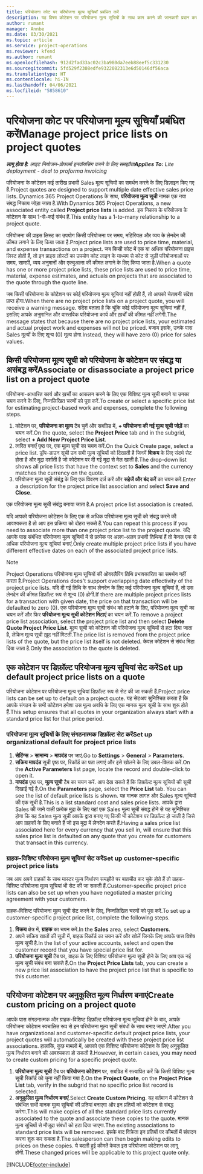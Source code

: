 ```yaml
---
title: परियोजना कोट पर परियोजना मूल्य सूचियाँ प्रबंधित करें
description: यह विषय कोटेशन पर परियोजना मूल्य सूचियों के साथ काम करने की जानकारी प्रदान करता है.
author: rumant
manager: Annbe
ms.date: 03/30/2021
ms.topic: article
ms.service: project-operations
ms.reviewer: kfend
ms.author: rumant
ms.openlocfilehash: 912d2fad33ac02c3ba980da7eeb88eef5c331230
ms.sourcegitcommit: 5fd529f2308edfe9322082313e6d50146df56aca
ms.translationtype: HT
ms.contentlocale: hi-IN
ms.lasthandoff: 04/06/2021
ms.locfileid: "5858610"
---
```

# <a name="manage-project-price-lists-on-project-quotes"></a><span data-ttu-id="428c6-103">परियोजना कोट पर परियोजना मूल्य सूचियाँ प्रबंधित करें</span><span class="sxs-lookup"><span data-stu-id="428c6-103">Manage project price lists on project quotes</span></span> 

<span data-ttu-id="428c6-104">_**लागू होता है:** लाइट नियोजन-प्रोफार्मा इनवॉयसिंग करने के लिए समझौता_</span><span class="sxs-lookup"><span data-stu-id="428c6-104">_**Applies To:** Lite deployment - deal to proforma invoicing_</span></span>

<span data-ttu-id="428c6-105">परियोजना के कोटेशन कई तारीख प्रभावी Sales मूल्य सूचियों का समर्थन करने के लिए डिज़ाइन किए गए हैं.</span><span class="sxs-lookup"><span data-stu-id="428c6-105">Project quotes are designed to support multiple date effective sales price lists.</span></span> <span data-ttu-id="428c6-106">Dynamics 365 Project Operations के साथ, **परियोजना मूल्य सूची** नामक एक नया संबद्ध निकाय जोड़ा जाता है.</span><span class="sxs-lookup"><span data-stu-id="428c6-106">With Dynamics 365 Project Operations, a new associated entity called **Project price lists** is added.</span></span> <span data-ttu-id="428c6-107">इस निकाय के परियोजना के कोटेशन के साथ 1-से-कई संबंध हैं.</span><span class="sxs-lookup"><span data-stu-id="428c6-107">This entity has a 1-to-many relationship to a project quote.</span></span>

<span data-ttu-id="428c6-108">परियोजना की प्राइस लिस्ट का उपयोग किसी परियोजना पर समय, मटिरियल और व्यय के लेनदेन की कीमत लगाने के लिए किया जाता है.</span><span class="sxs-lookup"><span data-stu-id="428c6-108">Project price lists are used to price time, material, and expense transactions on a project.</span></span> <span data-ttu-id="428c6-109">जब किसी कोट में एक या अधिक परियोजना प्राइस लिस्ट होती हैं, तो इन प्राइस लोस्टों का उपयोग कोट लाइन के माध्यम से कोट से जुड़ी परियोजनाओं पर समय, सामग्री, व्यय अनुमानों और एक्चुअल्स की कीमत लगाने के लिए किया जाता है.</span><span class="sxs-lookup"><span data-stu-id="428c6-109">When a quote has one or more project price lists, these price lists are used to price time, material, expense estimates, and actuals on projects that are associated to the quote through the quote line.</span></span>

<span data-ttu-id="428c6-110">जब किसी परियोजना के कोटेशन पर कोई परियोजना मूल्य सूचियां नहीं होती हैं, तो आपको चेतावनी संदेश प्राप्त होगा.</span><span class="sxs-lookup"><span data-stu-id="428c6-110">When there are no project price lists on a project quote, you will receive a warning message.</span></span> <span data-ttu-id="428c6-111">संदेश बताता है कि चूंकि कोई परियोजना मूल्य सूचियां नहीं हैं, इसलिए आपके अनुमानित और वास्तविक परियोजना कार्य और ख़र्चों की कीमत नहीं लगेगी.</span><span class="sxs-lookup"><span data-stu-id="428c6-111">The message states that because there are no project price lists, your estimated and actual project work and expenses will not be priced.</span></span> <span data-ttu-id="428c6-112">बजाय इसके, उनके पास Sales मूल्यों के लिए शून्य (0) मूल्य होगा.</span><span class="sxs-lookup"><span data-stu-id="428c6-112">Instead, they will have zero (0) price for sales values.</span></span>

## <a name="associate-or-disassociate-a-project-price-list-on-a-project-quote"></a><span data-ttu-id="428c6-113">किसी परियोजना मूल्य सूची को परियोजना के कोटेशन पर संबद्ध या असंबद्ध करें</span><span class="sxs-lookup"><span data-stu-id="428c6-113">Associate or disassociate a project price list on a project quote</span></span>

<span data-ttu-id="428c6-114">परियोजना-आधारित कार्य और ख़र्चों का आकलन करने के लिए एक विशिष्ट मूल्य सूची बनाने या उनका चयन करने के लिए, निम्नलिखित चरणों को पूरा करें.</span><span class="sxs-lookup"><span data-stu-id="428c6-114">To create or select a specific price list for estimating project-based work and expenses, complete the following steps.</span></span>

1. <span data-ttu-id="428c6-115">कोटेशन पर, **परियोजना का मूल्य** टैब चुनें और सबग्रिड में, **+ परियोजना की नई मूल्य सूची जोड़ें** का चयन करें.</span><span class="sxs-lookup"><span data-stu-id="428c6-115">On the quote, select the **Project Price** tab and in the subgrid, select **+ Add New Project Price List**.</span></span>
2. <span data-ttu-id="428c6-116">त्वरित बनाएँ पृष्ठ पर, एक मूल्य सूची का चयन करें.</span><span class="sxs-lookup"><span data-stu-id="428c6-116">On the Quick Create page, select a price list.</span></span> <span data-ttu-id="428c6-117">ड्रॉप-डाउन सूची उन सभी मूल्य सूचियों को दिखाती है जिनमें **विक्रय** के लिए संदर्भ सेट होता है और मुद्रा दर्शाती है जो कोटेशन पर दी गई मुद्रा से मेल खाती है.</span><span class="sxs-lookup"><span data-stu-id="428c6-117">The drop-down list shows all price lists that have the context set to **Sales** and the currency matches the currency on the quote.</span></span>
4. <span data-ttu-id="428c6-118">परियोजना मूल्य सूची संबंद्ध के लिए एक विवरण दर्ज करें और **सहेजें और बंद करें** का चयन करें.</span><span class="sxs-lookup"><span data-stu-id="428c6-118">Enter a description for the project price list association and select **Save and Close**.</span></span>

<span data-ttu-id="428c6-119">एक परियोजना मूल्य सूची संबंद्ध बनाया जाता है.</span><span class="sxs-lookup"><span data-stu-id="428c6-119">A project price list association is created.</span></span>

<span data-ttu-id="428c6-120">यदि आपको परियोजना कोटेशन के लिए एक से अधिक परियोजना मूल्य सूची को संबद्ध करने की आवश्यकता है तो आप इस प्रक्रिया को दोहरा सकते हैं.</span><span class="sxs-lookup"><span data-stu-id="428c6-120">You can repeat this process if you need to associate more than one project price list to the project quote.</span></span> <span data-ttu-id="428c6-121">यदि आपके पास संबंधित परियोजना मूल्य सूचियों में से प्रत्येक पर अलग-अलग प्रभावी तिथियां हैं तो केवल एक से अधिक परियोजना मूल्य सूचियां बनाएं.</span><span class="sxs-lookup"><span data-stu-id="428c6-121">Only create multiple project price lists if you have different effective dates on each of the associated project price lists.</span></span>

> [!NOTE]
> <span data-ttu-id="428c6-122">Project Operations परियोजना मूल्य सूचियों की ओवरलैपिंग तिथि प्रभावकारिता का समर्थन नहीं करता है.</span><span class="sxs-lookup"><span data-stu-id="428c6-122">Project Operations does't support overlapping date effectivity of the project price lists.</span></span> <span data-ttu-id="428c6-123">यदि दी गई तिथि के साथ लेनदेन के लिए कई परियोजना मूल्य सूचियां हैं, तो उस लेनदेन की कीमत डिफ़ॉल्ट रूप से शून्य (0) होगी.</span><span class="sxs-lookup"><span data-stu-id="428c6-123">If there are multiple project prices lists for a transaction with given date, the price on that transaction will be defaulted to zero (0).</span></span>
<span data-ttu-id="428c6-124">एक परियोजना मूल्य सूची संबंध को हटाने के लिए, परियोजना मूल्य सूची का चयन करें और फिर **परियोजना मूल्य सूची कोटेशन मिटाएं** का चयन करें.</span><span class="sxs-lookup"><span data-stu-id="428c6-124">To remove a project price list association, select the project price list and then select **Delete Quote Project Price List**.</span></span> <span data-ttu-id="428c6-125">मूल्य सूची को कोटेशन की परियोजना मूल्य सूचियों से हटा दिया जाता है, लेकिन मूल्य सूची ख़ुद नहीं मिटती.</span><span class="sxs-lookup"><span data-stu-id="428c6-125">The price list is removed from the project price lists of the quote, but the price list itself is not deleted.</span></span> <span data-ttu-id="428c6-126">केवल कोटेशन से संबंध मिटा दिया जाता है.</span><span class="sxs-lookup"><span data-stu-id="428c6-126">Only the association to the quote is deleted.</span></span>

## <a name="set-up-default-project-price-lists-on-a-quote"></a><span data-ttu-id="428c6-127">एक कोटेशन पर डिफ़ॉल्ट परियोजना मूल्य सूचियां सेट करें</span><span class="sxs-lookup"><span data-stu-id="428c6-127">Set up default project price lists on a quote</span></span>

<span data-ttu-id="428c6-128">परियोजना कोटेशन पर परियोजना मूल्य सूचियां डिफ़ॉल्ट रूप से सेट की जा सकती हैं.</span><span class="sxs-lookup"><span data-stu-id="428c6-128">Project price lists can be set up to default on a project quote.</span></span> <span data-ttu-id="428c6-129">यह सेटअप सुनिश्चित करता है कि आपके संगठन के सभी कोटेशन हमेशा उस मूल्य अवधि के लिए एक मानक मूल्य सूची के साथ शुरू होते हैं.</span><span class="sxs-lookup"><span data-stu-id="428c6-129">This setup ensures that all quotes in your organization always start with a standard price list for that price period.</span></span>

### <a name="set-up-organizational-default-for-project-price-lists"></a><span data-ttu-id="428c6-130">परियोजना मूल्य सूचियों के लिए संगठनात्मक डिफ़ॉल्ट सेट करें</span><span class="sxs-lookup"><span data-stu-id="428c6-130">Set up organizational default for project price lists</span></span>

1. <span data-ttu-id="428c6-131">**सेटिंग्स** > **सामान्य** > **मापदंड** पर जाएं.</span><span class="sxs-lookup"><span data-stu-id="428c6-131">Go to **Settings** > **General** > **Parameters**.</span></span>
2. <span data-ttu-id="428c6-132">**सक्रिय मापदंड** सूची पृष्ठ पर, रिकॉर्ड का पता लगाएं और इसे खोलने के लिए डबल-क्लिक करें.</span><span class="sxs-lookup"><span data-stu-id="428c6-132">On the **Active Parameters** list page, locate the record and double-click to open it.</span></span> 
3. <span data-ttu-id="428c6-133">**मापदंड** पृष्ठ पर, **मूल्य सूची** टैब का चयन करें. आप देख सकते हैं कि डिफ़ॉल्ट मूल्य सूचियों की सूची दिखाई गई है.</span><span class="sxs-lookup"><span data-stu-id="428c6-133">On the **Parameters** page, select the **Price List** tab. You can see the list of default price lists is shown.</span></span> <span data-ttu-id="428c6-134">यह मानक लागत और Sales मूल्य सूचियों की एक सूची है.</span><span class="sxs-lookup"><span data-stu-id="428c6-134">This is a list standard cost and sales price lists.</span></span> <span data-ttu-id="428c6-135">आपके द्वारा Sales की जाने वाली प्रत्येक मुद्रा के लिए यहां एक Sales मूल्य सूची संबद्ध होने से यह सुनिश्चित होगा कि यह Sales मूल्य सूची आपके द्वारा बनाए गए किसी भी कोटेशन पर डिफ़ॉल्ट हो जाती है जिसे आप ग्राहकों के लिए बनाते हैं जो इस मुद्रा में लेनदेन करते हैं.</span><span class="sxs-lookup"><span data-stu-id="428c6-135">Having a sales price list associated here for every currency that you sell in, will ensure that this sales price list is defaulted on any quote that you create for customers that transact in this currency.</span></span>

### <a name="set-up-customer-specific-project-price-lists"></a><span data-ttu-id="428c6-136">ग्राहक-विशिष्ट परियोजना मूल्य सूचियां सेट करें</span><span class="sxs-lookup"><span data-stu-id="428c6-136">Set up customer-specific project price lists</span></span>

<span data-ttu-id="428c6-137">जब आप अपने ग्राहकों के साथ मास्टर मूल्य निर्धारण समझौते पर बातचीत कर चुके होते हैं तो ग्राहक-विशिष्ट परियोजना मूल्य सूचियां भी सेट की जा सकती हैं.</span><span class="sxs-lookup"><span data-stu-id="428c6-137">Customer-specific project price lists can also be set up when you have negotiated a master pricing agreement with your customers.</span></span>

<span data-ttu-id="428c6-138">ग्राहक-विशिष्ट परियोजना मूल्य सूची सेट करने के लिए, निम्नलिखित चरणों को पूरा करें.</span><span class="sxs-lookup"><span data-stu-id="428c6-138">To set up a customer-specific project price list, complete the following steps.</span></span>

1. <span data-ttu-id="428c6-139">**विक्रय** क्षेत्र में, **ग्राहक** का चयन करें.</span><span class="sxs-lookup"><span data-stu-id="428c6-139">In the **Sales** area, select **Customers**.</span></span>
2. <span data-ttu-id="428c6-140">अपने सक्रिय खातों की सूची में, ग्राहक रिकॉर्ड का चयन करें और खोलें जिनके लिए आपके पास विशेष मूल्य सूची है.</span><span class="sxs-lookup"><span data-stu-id="428c6-140">In the list of your active accounts, select and open the customer record that you have special price list for.</span></span>
3. <span data-ttu-id="428c6-141">**परियोजना मूल्य सूची** टैब पर, ग्राहक के लिए विशिष्ट परियोजना मूल्य सूची होने के लिए आप एक नई मूल्य सूची संबंध बना सकते हैं.</span><span class="sxs-lookup"><span data-stu-id="428c6-141">On the **Project Price Lists** tab, you can create a new price list association to have the project price list that is specific to this customer.</span></span>

## <a name="create-custom-pricing-on-a-project-quote"></a><span data-ttu-id="428c6-142">परियोजना कोटेशन पर अनुकूलित मूल्य निर्धारण बनाएं</span><span class="sxs-lookup"><span data-stu-id="428c6-142">Create custom pricing on a project quote</span></span>

<span data-ttu-id="428c6-143">आपके पास संगठनात्मक और ग्राहक-विशिष्ट डिफ़ॉल्ट परियोजना मूल्य सूचियां होने के बाद, आपके परियोजना कोटेशन स्वचालित रूप से इन परियोजना मूल्य सूची संबंधों के साथ बनाए जाएंगे.</span><span class="sxs-lookup"><span data-stu-id="428c6-143">After you have organizational and customer-specific default project price lists, your project quotes will automatically be created with these project price list associations.</span></span> <span data-ttu-id="428c6-144">हालांकि, कुछ मामलों में, आपको एक विशिष्ट परियोजना कोटेशन के लिए अनुकूलित मूल्य निर्धारण बनाने की आवश्यकता हो सकती है.</span><span class="sxs-lookup"><span data-stu-id="428c6-144">However, in certain cases, you may need to create custom pricing for a specific project quote.</span></span> 

1. <span data-ttu-id="428c6-145">**परियोजना मूल्य सूची** टैब पर **परियोजना कोटेशन** पर, सबग्रिड में सत्यापित करें कि किसी विशिष्ट मूल्य सूची रिकॉर्ड को चुना नहीं किया गया है.</span><span class="sxs-lookup"><span data-stu-id="428c6-145">On the **Project Quote**, on the **Project Price List** tab, verify in the subgrid that no specific price list record is selected.</span></span>
2. <span data-ttu-id="428c6-146">**अनुकूलित मूल्य निर्धारण बनाएं**.</span><span class="sxs-lookup"><span data-stu-id="428c6-146">Select **Create Custom Pricing**.</span></span> <span data-ttu-id="428c6-147">यह वर्तमान में कोटेशन से संबंधित सभी मानक मूल्य सूचियों की प्रतियां बनाएगा और इन प्रतियों को कोटेशन से संबद्ध करेगा.</span><span class="sxs-lookup"><span data-stu-id="428c6-147">This will make copies of all the standard price lists currently associated to the quote and associate these copies to the quote.</span></span> <span data-ttu-id="428c6-148">मानक मूल्य सूचियों से मौजूदा संबंधों को हटा दिया जाएगा.</span><span class="sxs-lookup"><span data-stu-id="428c6-148">The existing associations to standard price lists will be removed.</span></span> <span data-ttu-id="428c6-149">इसके बाद विक्रेता इन प्रतियों पर कीमतों में संपादन करना शुरू कर सकता है.</span><span class="sxs-lookup"><span data-stu-id="428c6-149">The salesperson can then begin making edits to prices on these copies.</span></span> <span data-ttu-id="428c6-150">ये बदली हुई कीमतें केवल इस परियोजना कोटेशन पर लागू होंगी.</span><span class="sxs-lookup"><span data-stu-id="428c6-150">These changed prices will be applicable to this project quote only.</span></span>


[!INCLUDE[footer-include](../../includes/footer-banner.md)]

